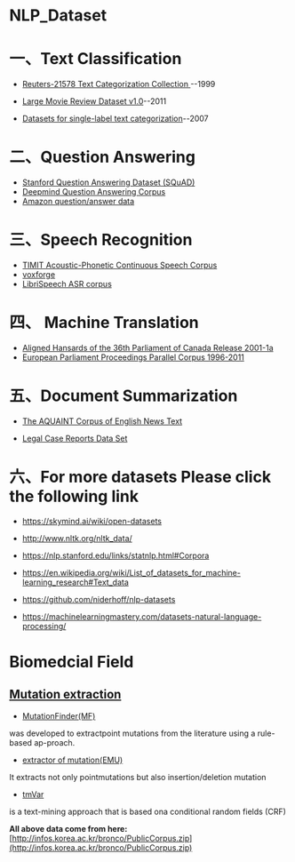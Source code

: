 # NLP_Dataset


# 一、Text Classification
* [Reuters-21578 Text Categorization Collection ](http://kdd.ics.uci.edu/databases/reuters21578/reuters21578.html)--1999
* [Large Movie Review Dataset v1.0](http://ai.stanford.edu/~amaas/data/sentiment/)--2011

* [Datasets for single-label text categorization](http://ana.cachopo.org/datasets-for-single-label-text-categorization)--2007



# 二、Question Answering

* [Stanford Question Answering Dataset (SQuAD)](https://rajpurkar.github.io/SQuAD-explorer/)
* [Deepmind Question Answering Corpus](https://github.com/deepmind/rc-data)
* [Amazon question/answer data](http://jmcauley.ucsd.edu/data/amazon/qa/)


# 三、Speech Recognition

* [TIMIT Acoustic-Phonetic Continuous Speech Corpus](https://catalog.ldc.upenn.edu/LDC93S1)
* [voxforge](http://voxforge.org/)
* [LibriSpeech ASR corpus ](http://www.openslr.org/12/)


# 四、 Machine Translation

* [Aligned Hansards of the 36th Parliament of Canada
Release 2001-1a](https://www.isi.edu/natural-language/download/hansard/)
* [
European Parliament Proceedings Parallel Corpus 1996-2011
](http://www.statmt.org/europarl/)


# 五、Document Summarization
* [The AQUAINT Corpus of English News Text](https://catalog.ldc.upenn.edu/LDC2002T31)

* [Legal Case Reports Data Set](https://archive.ics.uci.edu/ml/datasets/Legal+Case+Reports)


# 六、For more datasets Please click the following link

* https://skymind.ai/wiki/open-datasets

* http://www.nltk.org/nltk_data/

* https://nlp.stanford.edu/links/statnlp.html#Corpora

* https://en.wikipedia.org/wiki/List_of_datasets_for_machine-learning_research#Text_data

* https://github.com/niderhoff/nlp-datasets

* https://machinelearningmastery.com/datasets-natural-language-processing/



# Biomedcial Field

## [Mutation extraction](http://infos.korea.ac.kr/bronco/)
* [MutationFinder(MF)](http://mutationfinder.sourceforge.net/)

was  developed  to  extractpoint mutations from the literature using a rule-based ap-proach.
* [extractor of mutation(EMU)](http://bioinf.umbc.edu/EMU/ftp/)

 It extracts not only pointmutations but also insertion/deletion mutation
* [tmVar](https://www.ncbi.nlm.nih.gov/research/bionlp/Tools/)

is a text-mining approach that is based ona conditional random fields (CRF) 


**All above data come from here:**[http://infos.korea.ac.kr/bronco/PublicCorpus.zip](http://infos.korea.ac.kr/bronco/PublicCorpus.zip)






